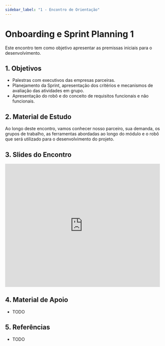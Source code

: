 ```yaml
---
sidebar_label: "1 - Encontro de Orientação"
---
```


# Onboarding e Sprint Planning 1	

Este encontro tem como objetivo apresentar as premissas iniciais para o desenvolvimento. 

## 1. Objetivos

- Palestras com executivos das empresas parceiras. 
- Planejamento da Sprint, apresentação dos critérios e mecanismos de avaliação das atividades em grupo.
- Apresentação do robô e do conceito de requisitos funcionais e não funcionais.

## 2. Material de Estudo

Ao longo deste encontro, vamos conhecer nosso parceiro, sua demanda, os grupos de trabalho, as ferramentas abordadas ao longo do módulo e o robô que será utilizado para o desenvolvimento do projeto.


## 3. Slides do Encontro

<iframe src="https://docs.google.com/presentation/d/e/2PACX-1vSP-hp4sFH8FVAd_1lAQVcFBsZRIWPvoUiDOJTaE3TR5nD4HaOvVmJ768wNwrcM7KB_ZQmBV3ogoQ49/embed?start=false&loop=false&delayms=3000" frameborder="0" width="100%" height="400" allowfullscreen="true" mozallowfullscreen="true" webkitallowfullscreen="true" style={{ display: 'block', marginLeft: 'auto', marginRight: 'auto' }}></iframe>

## 4. Material de Apoio

- TODO

## 5. Referências

- TODO


